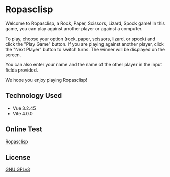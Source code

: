 # Ropasclisp


Welcome to Ropasclisp, a Rock, Paper, Scissors, Lizard, Spock game! In this game, you can play against another player or against a computer.

To play, choose your option (rock, paper, scissors, lizard, or spock) and click the "Play Game" button. If you are playing against another player, click the "Next Player" button to switch turns. The winner will be displayed on the screen.

You can also enter your name and the name of the other player in the input fields provided.

We hope you enjoy playing Ropasclisp!


## Technology Used

- Vue 3.2.45
- Vite 4.0.0

## Online Test

[Ropasclisp](https://ropasclisp.kembec.com)


## License

[GNU GPLv3](https://choosealicense.com/licenses/gpl-3.0/)